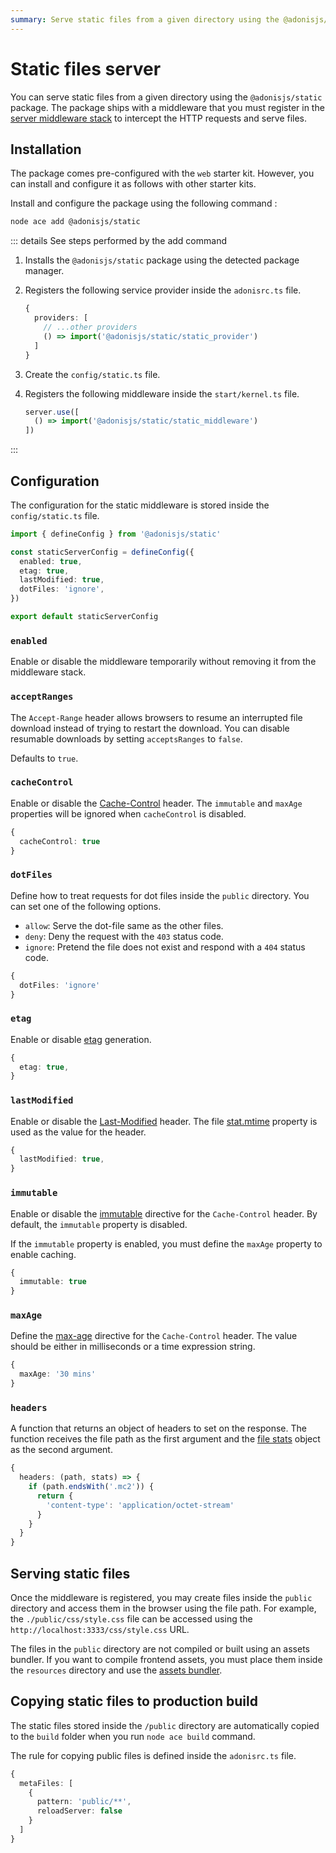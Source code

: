 ```yaml
---
summary: Serve static files from a given directory using the @adonisjs/static package.
---
```


# Static files server

You can serve static files from a given directory using the `@adonisjs/static` package. The package ships with a middleware that you must register in the [server middleware stack](./middleware.md#server-middleware-stack) to intercept the HTTP requests and serve files.

## Installation

The package comes pre-configured with the `web` starter kit. However, you can install and configure it as follows with other starter kits.


Install and configure the package using the following command :

```sh
node ace add @adonisjs/static
```

::: details See steps performed by the add command

1. Installs the `@adonisjs/static` package using the detected package manager.

2. Registers the following service provider inside the `adonisrc.ts` file.

    ```ts
    {
      providers: [
        // ...other providers
        () => import('@adonisjs/static/static_provider')
      ]
    }
    ```

3. Create the `config/static.ts` file.

4. Registers the following middleware inside the `start/kernel.ts` file.

    ```ts
    server.use([
      () => import('@adonisjs/static/static_middleware')
    ])
    ```

:::

## Configuration

The configuration for the static middleware is stored inside the `config/static.ts` file.

```ts
import { defineConfig } from '@adonisjs/static'

const staticServerConfig = defineConfig({
  enabled: true,
  etag: true,
  lastModified: true,
  dotFiles: 'ignore',
})

export default staticServerConfig
```

### `enabled`

Enable or disable the middleware temporarily without removing it from the middleware stack.

### `acceptRanges`

The `Accept-Range` header allows browsers to resume an interrupted file download instead of trying to restart the download. You can disable resumable downloads by setting `acceptsRanges` to `false`.

Defaults to `true`.

### `cacheControl`

Enable or disable the [Cache-Control](https://developer.mozilla.org/en-US/docs/Web/HTTP/Headers/Cache-Control) header. The `immutable` and `maxAge` properties will be ignored when `cacheControl` is disabled.

```ts
{
  cacheControl: true
}
```

### `dotFiles`

Define how to treat requests for dot files inside the `public` directory. You can set one of the following options.

- `allow`: Serve the dot-file same as the other files.
- `deny`: Deny the request with the `403` status code.
- `ignore`: Pretend the file does not exist and respond with a `404` status code.

```ts
{
  dotFiles: 'ignore'
}
```

### `etag`

Enable or disable [etag](https://developer.mozilla.org/en-US/docs/Web/HTTP/Headers/ETag) generation.

```ts
{
  etag: true,
}
```

### `lastModified`

Enable or disable the [Last-Modified](https://developer.mozilla.org/en-US/docs/Web/HTTP/Headers/Last-Modified) header. The file [stat.mtime](https://nodejs.org/api/fs.html#statsmtime) property is used as the value for the header.

```ts
{
  lastModified: true,
}
```

### `immutable`

Enable or disable the [immutable](https://developer.mozilla.org/en-US/docs/Web/HTTP/Headers/Cache-Control#immutable) directive for the `Cache-Control` header. By default, the `immutable` property is disabled.

If the `immutable` property is enabled, you must define the `maxAge` property to enable caching.

```ts
{
  immutable: true
}
```

### `maxAge`

Define the [max-age](https://developer.mozilla.org/en-US/docs/Web/HTTP/Headers/Cache-Control#max-age) directive for the `Cache-Control` header. The value should be either in milliseconds or a time expression string.

```ts
{
  maxAge: '30 mins'
}
```

### `headers`

A function that returns an object of headers to set on the response. The function receives the file path as the first argument and the [file stats](https://nodejs.org/api/fs.html#class-fsstats) object as the second argument.

```ts
{
  headers: (path, stats) => {
    if (path.endsWith('.mc2')) {
      return {
        'content-type': 'application/octet-stream'
      }
    }
  }
}
```

## Serving static files

Once the middleware is registered, you may create files inside the `public` directory and access them in the browser using the file path. For example, the `./public/css/style.css` file can be accessed using the `http://localhost:3333/css/style.css` URL.

The files in the `public` directory are not compiled or built using an assets bundler. If you want to compile frontend assets, you must place them inside the `resources` directory and use the [assets bundler](../basics/vite.md).

## Copying static files to production build
The static files stored inside the `/public` directory are automatically copied to the `build` folder when you run `node ace build` command.

The rule for copying public files is defined inside the `adonisrc.ts` file.

```ts
{
  metaFiles: [
    {
      pattern: 'public/**',
      reloadServer: false
    }
  ]
}
```

